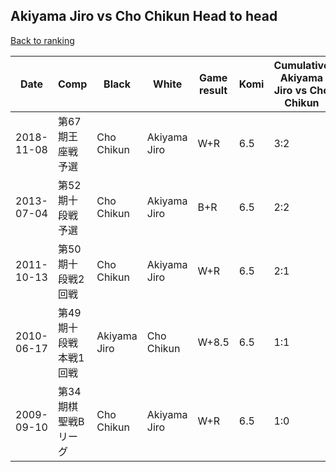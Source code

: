 ## Akiyama Jiro vs Cho Chikun Head to head

[Back to ranking](../../index.md)




| **Date** | **Comp** | **Black** | **White** | **Game result** | **Komi** | **Cumulative Akiyama Jiro vs Cho Chikun** | **Akiyama Jiro streak** | **Cho Chikun streak** | 
| --- | --- | --- | --- | --- | --- | --- | --- | --- |
| 2018-11-08 | 第67期王座戦予選 | Cho Chikun | Akiyama Jiro | W+R | 6.5 | 3:2 | 1 | 0 | 
| 2013-07-04 | 第52期十段戦予選 | Cho Chikun | Akiyama Jiro | B+R | 6.5 | 2:2 | 0 | 1 | 
| 2011-10-13 | 第50期十段戦2回戦 | Cho Chikun | Akiyama Jiro | W+R | 6.5 | 2:1 | 1 | 0 | 
| 2010-06-17 | 第49期十段戦本戦1回戦 | Akiyama Jiro | Cho Chikun | W+8.5 | 6.5 | 1:1 | 0 | 1 | 
| 2009-09-10 | 第34期棋聖戦Bリーグ | Cho Chikun | Akiyama Jiro | W+R | 6.5 | 1:0 | 1 | 0 |




